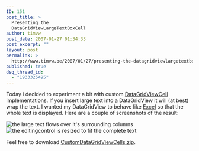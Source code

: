 ```yaml
---
ID: 151
post_title: >
  Presenting the
  DataGridViewLargeTextBoxCell
author: timvw
post_date: 2007-01-27 01:34:33
post_excerpt: ""
layout: post
permalink: >
  http://www.timvw.be/2007/01/27/presenting-the-datagridviewlargetextboxcell/
published: true
dsq_thread_id:
  - "1933325495"
---
```

<p>Today i decided to experiment a bit with custom <a href="http://msdn2.microsoft.com/en-us/library/system.windows.forms.datagridviewcell.aspx">DataGridViewCell</a> implementations. If you insert large text into a DataGridView it will (at best) wrap the text. I wanted my DataGridView to behave like <a href="http://office.microsoft.com/excel/">Excel</a> so that the whole text is displayed. Here are a couple of screenshots of the result:</p>
<img src="http://www.timvw.be/wp-content/images/datagridviewlargetextboxcell-1.gif" alt="the large text flows over it's surrounding columns"/>
<img src="http://www.timvw.be/wp-content/images/datagridviewlargetextboxcell-2.gif" alt="the editingcontrol is resized to fit the complete text"/>
<p>Feel free to download <a href="http://www.timvw.be/wp-content/code/csharp/CustomDataGridViewCells.zip">CustomDataGridViewCells.zip</a>.</p>